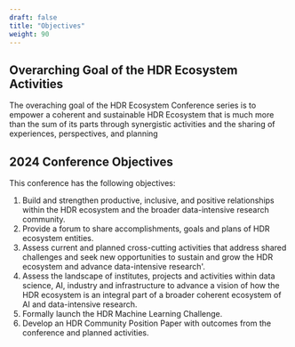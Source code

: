 ```yaml
---
draft: false
title: "Objectives"
weight: 90
---
```


## Overarching Goal of the HDR Ecosystem Activities

The overaching goal of the HDR Ecosystem Conference series is to empower a coherent and sustainable HDR Ecosystem that is much more than the sum of its parts through synergistic activities and the sharing of experiences, perspectives, and planning

## 2024 Conference Objectives

This conference has the following objectives:

1. Build and strengthen productive, inclusive, and positive relationships within the HDR ecosystem and the broader data-intensive research community.
2. Provide a forum to share accomplishments, goals and plans of HDR ecosystem entities.
3. Assess current and planned cross-cutting activities that address shared challenges and seek new opportunities to sustain and grow the HDR ecosystem and advance data-intensive research'.
4. Assess the landscape of institutes, projects and activities within data science, AI, industry and infrastructure to advance a vision of how the HDR ecosystem is an integral part of a broader coherent ecosystem of AI and data-intensive research.
5. Formally launch the HDR Machine Learning Challenge.
6. Develop an HDR Community Position Paper with outcomes from the conference and planned activities.